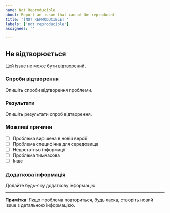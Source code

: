 ```yaml
---
name: Not Reproducible
about: Report an issue that cannot be reproduced
title: '[NOT REPRODUCIBLE] '
labels: ['not reproducible']
assignees: ''

---
```


## Не відтворюється

Цей issue не може бути відтворений.

### Спроби відтворення

Опишіть спроби відтворення проблеми.

### Результати

Опишіть результати спроб відтворення.

### Можливі причини

- [ ] Проблема вирішена в новій версії
- [ ] Проблема специфічна для середовища
- [ ] Недостатньо інформації
- [ ] Проблема тимчасова
- [ ] Інше

### Додаткова інформація

Додайте будь-яку додаткову інформацію.

---

**Примітка**: Якщо проблема повториться, будь ласка, створіть новий issue з детальною інформацією.

